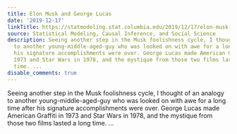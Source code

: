 ```yaml
---
title: Elon Musk and George Lucas
date: '2019-12-17'
linkTitle: https://statmodeling.stat.columbia.edu/2019/12/17/elon-musk-and-george-lucas/
source: Statistical Modeling, Causal Inference, and Social Science
description: Seeing another step in the Musk foolishness cycle, I thought of an analogy
  to another young-middle-aged-guy who was looked on with awe for a long time after
  his signature accomplishments were over. George Lucas made American Graffiti in
  1973 and Star Wars in 1978, and the mystique from those two films lasted a long
  time. ...
disable_comments: true
---
```

Seeing another step in the Musk foolishness cycle, I thought of an analogy to another young-middle-aged-guy who was looked on with awe for a long time after his signature accomplishments were over. George Lucas made American Graffiti in 1973 and Star Wars in 1978, and the mystique from those two films lasted a long time. ...